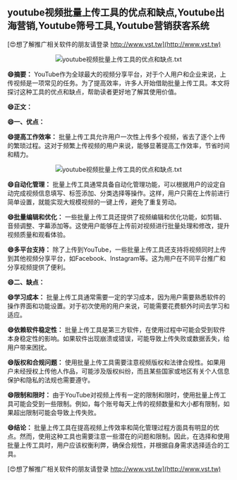 ## **youtube视频批量上传工具的优点和缺点,Youtube出海营销,Youtube筛号工具,Youtube营销获客系统**

[😍想了解推广相关软件的朋友请登录 http://www.vst.tw](http://www.vst.tw)

 <center><img src="https://vst.tw/MP4/tuiguang/png/4.png" alt="youtube视频批量上传工具的优点和缺点.txt"></center>

**😄摘要：**
YouTube作为全球最大的视频分享平台，对于个人用户和企业来说，上传视频是一项常见的任务。为了提高效率，许多人开始借助批量上传工具。本文将探讨这种工具的优点和缺点，帮助读者更好地了解其使用价值。

**😄正文：**

**😄一、优点：**

**😄提高工作效率：**
批量上传工具允许用户一次性上传多个视频，省去了逐个上传的繁琐过程。这对于频繁上传视频的用户来说，能够显著提高工作效率，节省时间和精力。

 <center><img src="https://vst.tw/MP4/tuiguang/png/6.png" alt="youtube视频批量上传工具的优点和缺点.txt"></center>

**😄自动化管理：**
批量上传工具通常具备自动化管理功能，可以根据用户的设定自动完成视频信息填写、标签添加、分类选择等操作。这样，用户只需在上传前进行简单设置，就能实现大规模视频的一键上传，避免了重复劳动。

**😄批量编辑和优化：**
一些批量上传工具还提供了视频编辑和优化功能，如剪辑、音频调整、字幕添加等。这使用户能够在上传前对视频进行批量处理和修改，提升视频质量和观看体验。

**😄多平台支持：**
除了上传到YouTube，一些批量上传工具还支持将视频同时上传到其他视频分享平台，如Facebook、Instagram等。这为用户在不同平台推广和分享视频提供了便利。

**😄二、缺点：**

**😄学习成本：**
批量上传工具通常需要一定的学习成本，因为用户需要熟悉软件的操作界面和功能设置。对于初次使用的用户来说，可能需要花费额外时间去学习和适应。

**😄依赖软件稳定性：**
批量上传工具是第三方软件，在使用过程中可能会受到软件本身稳定性的影响。如果软件出现崩溃或错误，可能导致上传失败或数据丢失，给用户带来困扰。

**😄版权和合规问题：**
使用批量上传工具需要注意视频版权和法律合规性。如果用户未经授权上传他人作品，可能涉及版权纠纷，而且某些国家或地区有关个人信息保护和隐私的法规也需要遵守。

**😄限制和限时：**
由于YouTube对视频上传有一定的限制和限时，使用批量上传工具可能会受到一些限制。例如，每个账号每天上传的视频数量和大小都有限制，如果超出限制可能会导致上传失败。

**😄结论：**
批量上传工具在提高视频上传效率和简化管理过程方面具有明显的优点。然而，使用这种工具也需要注意一些潜在的问题和限制。因此，在选择和使用批量上传工具时，用户应该权衡利弊，确保合规性，并根据自身需求选择适合的工具。

[😍想了解推广相关软件的朋友请登录 http://www.vst.tw](http://www.vst.tw)



